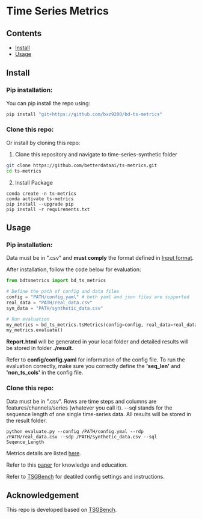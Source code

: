 # Time Series Metrics


## Contents
- [Install](#install)
- [Usage](#usage)


## Install
### Pip installation:
You can pip install the repo using:
```bash
pip install "git+https://github.com/bxz9200/bd-ts-metrics"
```


### Clone this repo:
Or install by cloning this repo:
1. Clone this repository and navigate to time-series-synthetic folder
```bash
git clone https://github.com/betterdataai/ts-metrics.git
cd ts-metrics
```

2. Install Package
```Shell
conda create -n ts-metrics
conda activate ts-metrics
pip install --upgrade pip
pip install -r requirements.txt
```


## Usage
### Pip installation:
Data must be in ".csv" and **must comply** the format defined in [Input format](https://www.notion.so/betterdataai/TS-V1-10de183a10414c668cd46db59ce95495?pvs=4#7f02e54cde0b41f2b70adb52b511d1fe).

After installation, follow the code below for evaluation:
```python
from bdtsmetrics import bd_ts_metrics

# Define the path of config and data files
config = "PATH/config.yaml" # both yaml and json files are supported
real_data = "PATH/real_data.csv"
syn_data = "PATH/synthetic_data.csv"

# Run evaluation
my_metrics = bd_ts_metrics.tsMetrics(config=config, real_data=real_data, syn_data=syn_data)
my_metrics.evaluate()
```
**Report.html** will be generated in your local folder and detailed results will be stored in folder **./result**. 

Refer to **config/config.yaml** for information of the config file. To run the evaluation correctly, make sure you correctly define the **'seq_len'** and **'non_ts_cols'** in the config file.

### Clone this repo:
Data must be in ".csv". Rows are time steps and columns are features/channels/series (whatever you call it). --sql stands for the sequence length of one single time-series data.
All results will be stored in the result folder.
```
python evaluate.py --config /PATH/config.ymal --rdp /PATH/real_data.csv --sdp /PATH/synthetic_data.csv --sql Seqence_Length
```

Metrics details are listed [here](https://www.notion.so/betterdataai/TS-V1-10de183a10414c668cd46db59ce95495?pvs=4#bcc5d6544efe46f18d3d12722994669f).

Refer to this [paper](https://arxiv.org/pdf/2309.03755) for knowledge and education.

Refer to [TSGBench](https://github.com/YihaoAng/TSGBench.git) for deatiled config settings and instructions.

## Acknowledgement
This repo is developed based on [TSGBench](https://github.com/YihaoAng/TSGBench.git).
